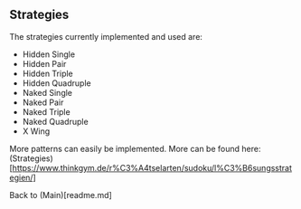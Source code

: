 ## Strategies
The strategies currently implemented and used are:
- Hidden Single
- Hidden Pair
- Hidden Triple
- Hidden Quadruple
- Naked Single
- Naked Pair
- Naked Triple
- Naked Quadruple
- X Wing

More patterns can easily be implemented. More can be found here: (Strategies)[https://www.thinkgym.de/r%C3%A4tselarten/sudoku/l%C3%B6sungsstrategien/]

Back to (Main)[readme.md]
